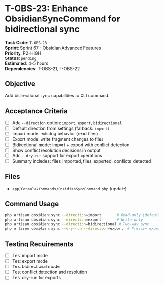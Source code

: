 # T-OBS-23: Enhance ObsidianSyncCommand for bidirectional sync

**Task Code**: `T-OBS-23`  
**Sprint**: Sprint 67 - Obsidian Advanced Features  
**Priority**: P2-HIGH  
**Status**: `pending`  
**Estimated**: 4-5 hours  
**Dependencies**: T-OBS-21, T-OBS-22

## Objective

Add bidirectional sync capabilities to CLI command.

## Acceptance Criteria

- [ ] Add `--direction` option: `import`, `export`, `bidirectional`
- [ ] Default direction from settings (fallback: `import`)
- [ ] Import mode: existing behavior (read files)
- [ ] Export mode: write fragment changes to files
- [ ] Bidirectional mode: import + export with conflict detection
- [ ] Show conflict resolution decisions in output
- [ ] Add `--dry-run` support for export operations
- [ ] Summary includes: files_imported, files_exported, conflicts_detected

## Files

- `app/Console/Commands/ObsidianSyncCommand.php` (update)

## Command Usage

```bash
php artisan obsidian:sync --direction=import       # Read-only (default)
php artisan obsidian:sync --direction=export       # Write-only
php artisan obsidian:sync --direction=bidirectional # Two-way sync
php artisan obsidian:sync --dry-run --direction=export  # Preview exports
```

## Testing Requirements

- [ ] Test import mode
- [ ] Test export mode
- [ ] Test bidirectional mode
- [ ] Test conflict detection and resolution
- [ ] Test dry-run for exports
